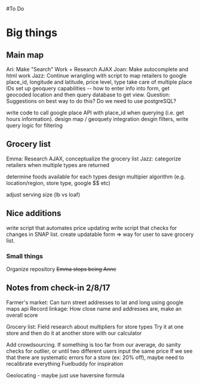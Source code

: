 #To Do

# Big things
## Main map
Ari: Make "Search" Work + Research AJAX
Joan: Make autocomplete and html work
Jazz: Continue wrangling with script to map retailers to google place_id, longitude and latitude, price level, type
	take care of multiple place IDs
set up geoquery capabilities -- how to enter info into form, get geocoded location and then query database to get view.
Question: Suggestions on best way to do this? Do we need to use postgreSQL?

write code to call google place API with place_id when querying (i.e. get hours information).
design map / geoquety integration
desgin filters, write query logic for filtering


## Grocery list
Emma: Research AJAX, conceptualize the grocery list 
Jazz: categorize retailers when multiple types are returned

determine foods available for each types
design multipier algorithm (e.g. location/region, store type, google $$ etc)

adjust serving size (lb vs loaf)


## Nice additions
write script that automates price updating
write script that checks for changes in SNAP list.
create updatable form => way for user to save grocery list.

### Small things
Organize repository
~~Emma stops being Anne~~

## Notes from check-in 2/8/17
Farmer's market: Can turn street addresses to lat and long using google maps api
Record linkage: How close name and addresses are, make an overall score

Grocery list: 
Field research about multipliers for store types
Try it at one store and then do it at another store with our calculator

Add crowdsourcing. 
	If something is too far from our average, do sanity checks for outlier, or until two different users input the same price
	If we see that there are systematic errors for a store (ex: 20% off), maybe need to recalibrate everything
	Fuelbuddy for inspiration

Geolocating - maybe just use haversine formula

